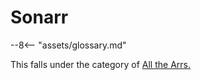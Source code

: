 # Sonarr

 --8<-- "assets/glossary.md"

This falls under the category of [All the Arrs.](../all-the-arrs)  
